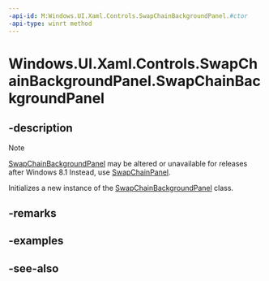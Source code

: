 ```yaml
---
-api-id: M:Windows.UI.Xaml.Controls.SwapChainBackgroundPanel.#ctor
-api-type: winrt method
---
```


<!-- Method syntax
public SwapChainBackgroundPanel()
-->

# Windows.UI.Xaml.Controls.SwapChainBackgroundPanel.SwapChainBackgroundPanel

## -description
> [!NOTE]
> [SwapChainBackgroundPanel](swapchainbackgroundpanel.md) may be altered or unavailable for releases after Windows 8.1 Instead, use [SwapChainPanel](swapchainpanel.md).

Initializes a new instance of the [SwapChainBackgroundPanel](swapchainbackgroundpanel.md) class.


## -remarks

## -examples

## -see-also
